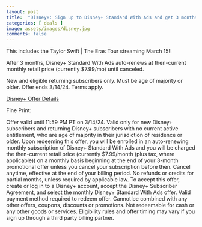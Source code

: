 ```yaml
---
layout: post
title:  "Disney+: Sign up to Disney+ Standard With Ads and get 3 months for $1.99 per month; ends MARCH 14"
categories: [ deals ]
image: assets/images/disney.jpg
comments: false
---
```


This includes the Taylor Swift | The Eras Tour streaming March 15!!

After 3 months, Disney+ Standard With Ads auto-renews at then-current monthly retail price (currently $7.99/mo) until canceled.

New and eligible returning subscribers only. Must be age of majority or older. Offer ends 3/14/24. Terms apply.

[Disney+ Offer Details](https://www.disneyplus.com/en-ca)

Fine Print:

Offer valid until 11:59 PM PT on 3/14/24. Valid only for new Disney+ subscribers and returning Disney+ subscribers with no current active entitlement, who are age of majority in their jurisdiction of residence or older. Upon redeeming this offer, you will be enrolled in an auto-renewing monthly subscription of Disney+ Standard With Ads and you will be charged the then-current retail price (currently $7.99/month (plus tax, where applicable)) on a monthly basis beginning at the end of your 3-month promotional offer unless you cancel your subscription before then. Cancel anytime, effective at the end of your billing period. No refunds or credits for partial months, unless required by applicable law. To accept this offer, create or log in to a Disney+ account, accept the Disney+ Subscriber Agreement, and select the monthly Disney+ Standard With Ads offer. Valid payment method required to redeem offer. Cannot be combined with any other offers, coupons, discounts or promotions. Not redeemable for cash or any other goods or services. Eligibility rules and offer timing may vary if you sign up through a third party billing partner.